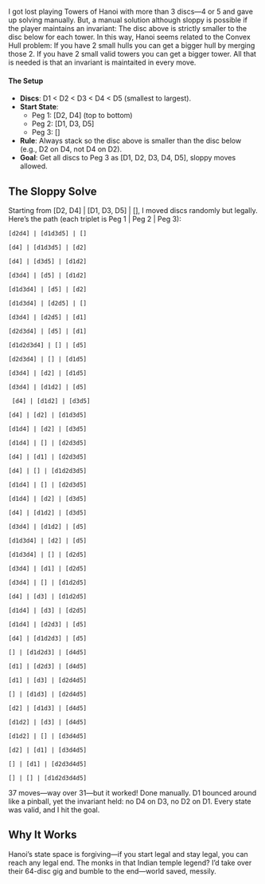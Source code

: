 I got lost playing Towers of Hanoi with more than 3 discs—4 or 5 and gave up solving manually. But, a manual solution although sloppy is possible if the player maintains an invariant: The disc above is strictly smaller to the disc below for each tower. In this way, Hanoi seems related to the Convex Hull problem: If you have 2 small hulls you can get a bigger hull by merging those 2. If you have 2 small valid towers you can get a bigger tower. All that is needed is that an invariant is maintaited in every move.

#### The Setup
- **Discs**: D1 < D2 < D3 < D4 < D5 (smallest to largest).
- **Start State**:
  - Peg 1: [D2, D4] (top to bottom)
  - Peg 2: [D1, D3, D5]
  - Peg 3: []
- **Rule**: Always stack so the disc above is smaller than the disc below (e.g., D2 on D4, not D4 on D2).
- **Goal**: Get all discs to Peg 3 as [D1, D2, D3, D4, D5], sloppy moves allowed.

## The Sloppy Solve
Starting from [D2, D4] | [D1, D3, D5] | [], I moved discs randomly but legally. Here’s the path (each triplet is Peg 1 | Peg 2 | Peg 3):

`[d2d4] | [d1d3d5] | []`

`[d4] | [d1d3d5] | [d2]`

`[d4] | [d3d5] | [d1d2]`

`[d3d4] | [d5] | [d1d2]`

`[d1d3d4] | [d5] | [d2]`

`[d1d3d4] | [d2d5] | []`

`[d3d4] | [d2d5] | [d1]`

`[d2d3d4] | [d5] | [d1]`

`[d1d2d3d4] | [] | [d5]`

`[d2d3d4] | [] | [d1d5]`

`[d3d4] | [d2] | [d1d5]`

`[d3d4] | [d1d2] | [d5]`

` [d4] | [d1d2] | [d3d5]`

`[d4] | [d2] | [d1d3d5]` 

`[d1d4] | [d2] | [d3d5]`

`[d1d4] | [] | [d2d3d5]`

`[d4] | [d1] | [d2d3d5]`

`[d4] | [] | [d1d2d3d5]`

`[d1d4] | [] | [d2d3d5]`

`[d1d4] | [d2] | [d3d5]`

`[d4] | [d1d2] | [d3d5]`

`[d3d4] | [d1d2] | [d5]`

`[d1d3d4] | [d2] | [d5]`

`[d1d3d4] | [] | [d2d5]`

`[d3d4] | [d1] | [d2d5]`

`[d3d4] | [] | [d1d2d5]`

`[d4] | [d3] | [d1d2d5]`

`[d1d4] | [d3] | [d2d5]`

`[d1d4] | [d2d3] | [d5]`

`[d4] | [d1d2d3] | [d5]`

`[] | [d1d2d3] | [d4d5]`

`[d1] | [d2d3] | [d4d5]`

`[d1] | [d3] | [d2d4d5]`

`[] | [d1d3] | [d2d4d5]`

`[d2] | [d1d3] | [d4d5]`

`[d1d2] | [d3] | [d4d5]`

`[d1d2] | [] | [d3d4d5]`

`[d2] | [d1] | [d3d4d5]`

`[] | [d1] | [d2d3d4d5]`

`[] | [] | [d1d2d3d4d5]`

37 moves—way over 31—but it worked! Done manually. D1 bounced around like a pinball, yet the invariant held: no D4 on D3, no D2 on D1. Every state was valid, and I hit the goal.

## Why It Works
Hanoi’s state space is forgiving—if you start legal and stay legal, you can reach any legal end. The monks in that Indian temple legend? I’d take over their 64-disc gig and bumble to the end—world saved, messily.
